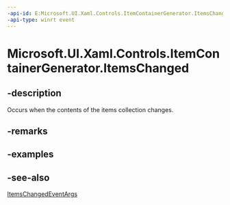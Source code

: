 ```yaml
---
-api-id: E:Microsoft.UI.Xaml.Controls.ItemContainerGenerator.ItemsChanged
-api-type: winrt event
---
```


<!-- Event syntax
public event Windows.UI.Xaml.Controls.Primitives.ItemsChangedEventHandler ItemsChanged
-->

# Microsoft.UI.Xaml.Controls.ItemContainerGenerator.ItemsChanged

## -description
Occurs when the contents of the items collection changes.

## -remarks

## -examples

## -see-also

[ItemsChangedEventArgs](/uwp/api/microsoft.ui.xaml.controls.primitives.itemschangedeventargs)
